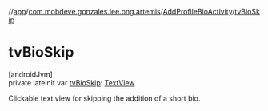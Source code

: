 //[app](../../../index.md)/[com.mobdeve.gonzales.lee.ong.artemis](../index.md)/[AddProfileBioActivity](index.md)/[tvBioSkip](tv-bio-skip.md)

# tvBioSkip

[androidJvm]\
private lateinit var [tvBioSkip](tv-bio-skip.md): [TextView](https://developer.android.com/reference/kotlin/android/widget/TextView.html)

Clickable text view for skipping the addition of a short bio.
